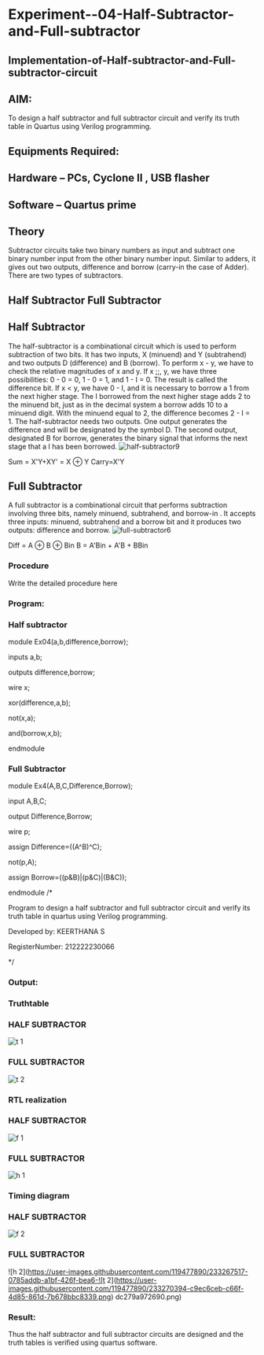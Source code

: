 # Experiment--04-Half-Subtractor-and-Full-subtractor
## Implementation-of-Half-subtractor-and-Full-subtractor-circuit
## AIM:
To design a half subtractor and full subtractor circuit and verify its truth table in Quartus using Verilog programming.

## Equipments Required:
## Hardware – PCs, Cyclone II , USB flasher
## Software – Quartus prime
## Theory
Subtractor circuits take two binary numbers as input and subtract one binary number input from the other binary number input. Similar to adders, it gives out two outputs, difference and borrow (carry-in the case of Adder). There are two types of subtractors.

## Half Subtractor Full Subtractor
## Half Subtractor
The half-subtractor is a combinational circuit which is used to perform subtraction of two bits. It has two inputs, X (minuend) and Y (subtrahend) and two outputs D (difference) and B (borrow). To perform x - y, we have to check the relative magnitudes of x and y. If x ;;, y, we have three possibilities: 0 - 0 = 0, 1 - 0 = 1, and 1 - I = 0. The result is called the difference bit. If x < y, we have 0 - I, and it is necessary to borrow a 1 from the next higher stage. The I borrowed from the next higher stage adds 2 to the minuend bit, just as in the decimal system a borrow adds 10 to a minuend digit. With the minuend equal to 2, the difference becomes 2 - I = 1. The half-subtractor needs two outputs. One output generates the difference and will be designated by the symbol D. The second output, designated B for borrow, generates the binary signal that informs the next stage that a I has been borrowed.
![half-subtractor9](https://user-images.githubusercontent.com/36288975/166112538-58c3bc7c-ee5d-4e6a-ac8d-8e8328efe27a.png)


Sum = X'Y+XY' = X ⊕ Y
Carry=X'Y

## Full Subtractor
A full subtractor is a combinational circuit that performs subtraction involving three bits, namely minuend, subtrahend, and borrow-in . It accepts three inputs: minuend, subtrahend and a borrow bit and it produces two outputs: difference and borrow. 
![full-subtractor6](https://user-images.githubusercontent.com/36288975/166112541-24c68359-3de8-4674-ae22-8272ffc385ed.png)


Diff = A ⊕ B ⊕ Bin B = A'Bin + A'B + BBin

### Procedure

Write the detailed procedure here 

### Program:
### Half subtractor
module Ex04(a,b,difference,borrow);

inputs a,b;

outputs difference,borrow;

wire x;

xor(difference,a,b);

not(x,a);

and(borrow,x,b);

endmodule
### Full Subtractor
module Ex4(A,B,C,Difference,Borrow);

input A,B,C;

output Difference,Borrow;

wire p;

assign Difference=((A^B)^C);

not(p,A);

assign Borrow=((p&B)|(p&C)|(B&C));

endmodule
/*

Program to design a half subtractor and full subtractor circuit and verify its truth table in quartus using Verilog programming.

Developed by: KEERTHANA S

RegisterNumber: 212222230066

*/

### Output:
### Truthtable
### HALF SUBTRACTOR
![t 1](https://user-images.githubusercontent.com/119477890/233269044-4f1565eb-a713-43dc-bf15-bdd2ffb0c892.png)
### FULL SUBTRACTOR
![t 2](https://user-images.githubusercontent.com/119477890/233270420-7cbb66db-dc20-43c9-b646-5f16cf64b1a2.png)
### RTL realization
### HALF SUBTRACTOR
![f 1](https://user-images.githubusercontent.com/119477890/233267095-323218e2-0133-4ef5-812b-f3f65ff5d886.png)

### FULL SUBTRACTOR
![h 1](https://user-images.githubusercontent.com/119477890/233267232-598687d7-0ecc-4ef4-a713-f81c039d9ec6.png)

### Timing diagram 
### HALF SUBTRACTOR
![f 2](https://user-images.githubusercontent.com/119477890/233267490-5bf5d426-25d1-478c-bbef-73ef536c7d5b.png)
### FULL SUBTRACTOR
![h 2](https://user-images.githubusercontent.com/119477890/233267517-0785addb-a1bf-426f-bea6-![t 2](https://user-images.githubusercontent.com/119477890/233270394-c9ec6ceb-c66f-4d85-861d-7b678bbc8339.png)
dc279a972690.png)

### Result:
Thus the half subtractor and full subtractor circuits are designed and the truth tables is verified using quartus software.
